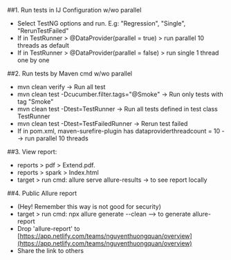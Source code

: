##1. Run tests in IJ Configuration w/wo parallel
- Select TestNG options and run. E.g: "Regression", "Single", "RerunTestFailed"
- If in TestRunner > @DataProvider(parallel = true) > run parallel 10 threads as default
- If in TestRunner > @DataProvider(parallel = false) > run single 1 thread one by one

##2. Run tests by Maven cmd w/wo parallel
- mvn clean verify -> Run all test
- mvn clean test -Dcucumber.filter.tags="@Smoke" -> Run only tests with tag "Smoke"
- mvn clean test -Dtest=TestRunner -> Run all tests defined in test class TestRunner
- mvn clean test -Dtest=TestFailedRunner -> Rerun test failed
- If in pom.xml, maven-surefire-plugin has dataproviderthreadcount = 10 --> run parallel 10 threads

##3. View report:
- reports > pdf > Extend.pdf. 
- reports > spark > Index.html
- target > run cmd: allure serve allure-results -> to see report locally

##4. Public Allure report
- (Hey! Remember this way is not good for security)
- target > run cmd: npx allure generate --clean --> to generate allure-report
- Drop 'allure-report' to [https://app.netlify.com/teams/nguyenthuongquan/overview](https://app.netlify.com/teams/nguyenthuongquan/overview)
- Share the link to others